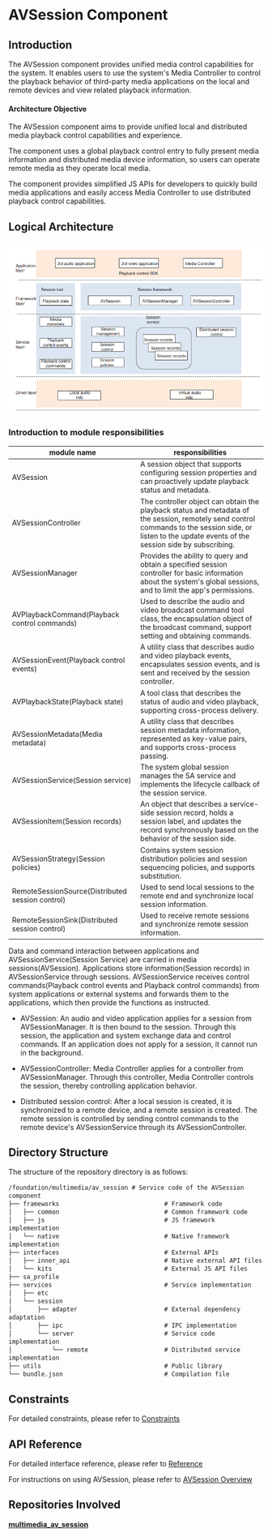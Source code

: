 # AVSession Component

## Introduction

The AVSession component provides unified media control capabilities for the system. It enables users to use the system's Media Controller to control the playback behavior of third-party media applications on the local and remote devices and view related playback information.

#### Architecture Objective

The AVSession component aims to provide unified local and distributed media playback control capabilities and experience.

The component uses a global playback control entry to fully present media information and distributed media device information, so users can operate remote media as they operate local media.

The component provides simplified JS APIs for developers to quickly build media applications and easily access Media Controller to use distributed playback control capabilities.

## Logical Architecture

![Logical Architecture Diagram](figures/frameworkimage-en.png)

### Introduction to module responsibilities

| module name                                      | responsibilities                                             |
| ------------------------------------------------ | ------------------------------------------------------------ |
| AVSession                                        | A session object that supports configuring session properties and can proactively update playback status and metadata. |
| AVSessionController                              | The controller object can obtain the playback status and metadata of the session, remotely send control commands to the session side, or listen to the update events of the session side by subscribing. |
| AVSessionManager                                 | Provides the ability to query and obtain a specified session controller for basic information about the system's global sessions, and to limit the app's permissions. |
| AVPlaybackCommand(Playback control commands)     | Used to describe the audio and video broadcast command tool class, the encapsulation object of the broadcast command, support setting and obtaining commands. |
| AVSessionEvent(Playback control events)          | A utility class that describes audio and video playback events, encapsulates session events, and is sent and received by the session controller. |
| AVPlaybackState(Playback state)                  | A tool class that describes the status of audio and video playback, supporting cross-process delivery. |
| AVSessionMetadata(Media metadata)                | A utility class that describes session metadata information, represented as key-value pairs, and supports cross-process passing. |
| AVSessionService(Session service)                | The system global session manages the SA service and implements the lifecycle callback of the session service. |
| AVSessionItem(Session records)                   | An object that describes a service-side session record, holds a session label, and updates the record synchronously based on the behavior of the session side. |
| AVSessionStrategy(Session policies)              | Contains system session distribution policies and session sequencing policies, and supports substitution. |
| RemoteSessionSource(Distributed session control) | Used to send local sessions to the remote end and synchronize local session information. |
| RemoteSessionSink(Distributed session control)   | Used to receive remote sessions and synchronize remote session information. |

Data and command interaction between applications and AVSessionService(Session Service) are carried in media sessions(AVSession). Applications store information(Session records) in AVSessionService through sessions. AVSessionService receives control commands(Playback control events and Playback control commands) from system applications or external systems and forwards them to the applications, which then provide the functions as instructed.

- AVSession: An audio and video application applies for a session from AVSessionManager. It is then bound to the session. Through this session, the application and system exchange data and control commands. If an application does not apply for a session, it cannot run in the background.

- AVSessionController: Media Controller applies for a controller from AVSessionManager. Through this controller, Media Controller controls the session, thereby controlling application behavior.

- Distributed session control: After a local session is created, it is synchronized to a remote device, and a remote session is created. The remote session is controlled by sending control commands to the remote device's AVSessionService through its AVSessionController.

## Directory Structure

The structure of the repository directory is as follows:

```
/foundation/multimedia/av_session # Service code of the AVSession component
├── frameworks                             # Framework code
│   ├── common                             # Common framework code
│   ├── js                                 # JS framework implementation
│   └── native                             # Native framework implementation
├── interfaces                             # External APIs
│   ├── inner_api                          # Native external API files
│   └── kits                               # External JS API files
├── sa_profile
├── services                               # Service implementation
│   ├── etc
│   └── session
│       ├── adapter                        # External dependency adaptation
│       ├── ipc                            # IPC implementation
│       └── server                         # Service code implementation
│           └── remote                     # Distributed service implementation
├── utils                                  # Public library
└── bundle.json                            # Compilation file
```

## Constraints

For detailed constraints, please refer to [Constraints](https://gitee.com/openharmony/docs/blob/master/en/application-dev/media/avsession/avsession-overview.md)

## API Reference

For detailed interface reference, please refer to [Reference](https://gitee.com/openharmony/docs/blob/master/en/application-dev/reference/apis-avsession-kit/js-apis-avsession.md)

For instructions on using AVSession, please refer to [AVSession Overview](https://gitee.com/openharmony/docs/blob/master/en/application-dev/media/avsession/avsession-overview.md)

## Repositories Involved

[**multimedia_av_session**](https://gitee.com/openharmony/multimedia_av_session)